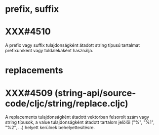 
# prefix, suffix
# XXX#4510
  A prefix vagy suffix tulajdonságként átadott string típusú tartalmat prefixumként
  vagy toldalékaként használja.



# replacements
# XXX#4509 (string-api/source-code/cljc/string/replace.cljc)
  A replacements tulajdonságként átadott vektorban felsorolt szám vagy string típusok,
  a value tulajdonságként átadott tartalom jelölői ("%", "%1", "%2", ...) helyett
  kerülnek behelyettesítésre.
